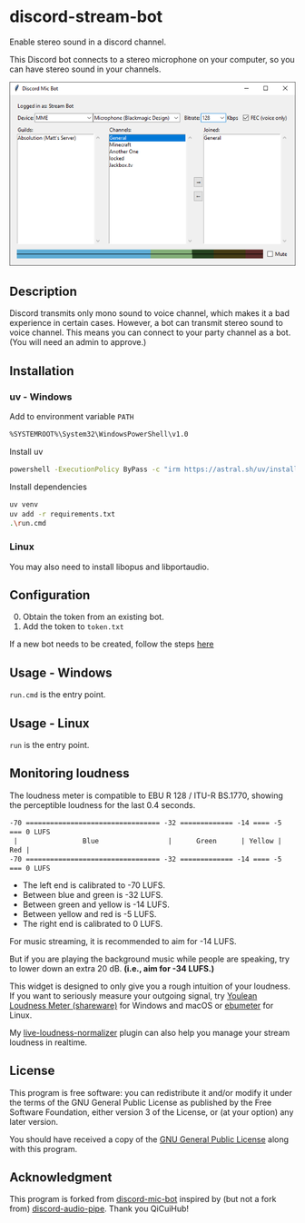 # discord-stream-bot

Enable stereo sound in a discord channel.

This Discord bot connects to a stereo microphone on your computer, so you can have stereo sound in your channels.

![Screenshot](documentation/screenshot.png)

## Description

Discord transmits only mono sound to voice channel, which makes it a bad
experience in certain cases.
However, a bot can transmit stereo sound to voice channel. This means you can connect
to your party channel as a bot. (You will need an admin to approve.)


## Installation

### uv - Windows

Add to environment variable `PATH`
```sh
%SYSTEMROOT%\System32\WindowsPowerShell\v1.0
```

Install uv
```sh
powershell -ExecutionPolicy ByPass -c "irm https://astral.sh/uv/install.ps1 | iex"
```

Install dependencies
```sh
uv venv
uv add -r requirements.txt
.\run.cmd
```

### Linux
You may also need to install libopus and libportaudio.

## Configuration

0) Obtain the token from an existing bot.
1) Add the token to `token.txt`

If a new bot needs to be created, follow the steps [here](documentation/README.md)

## Usage - Windows

`run.cmd` is the entry point.

## Usage - Linux

`run` is the entry point.


## Monitoring loudness

The loudness meter is compatible to EBU R 128 / ITU-R BS.1770, showing the
perceptible loudness for the last 0.4 seconds.

```
-70 ================================= -32 ============= -14 ==== -5 === 0 LUFS
 |                Blue                 |      Green      | Yellow | Red |
-70 ================================= -32 ============= -14 ==== -5 === 0 LUFS
```
* The left end is calibrated to -70 LUFS.
* Between blue and green is -32 LUFS.
* Between green and yellow is -14 LUFS.
* Between yellow and red is -5 LUFS.
* The right end is calibrated to 0 LUFS.

For music streaming, it is recommended to aim for -14 LUFS.

But if you are playing the background music while people are speaking, try to
lower down an extra 20 dB. **(i.e., aim for -34 LUFS.)**

This widget is designed to only give you a rough intuition of your loudness. If
you want to seriously measure your outgoing signal, try
[Youlean Loudness Meter (shareware)](https://youlean.co/youlean-loudness-meter/)
for Windows and macOS or
[ebumeter](https://wiki.linuxaudio.org/apps/all/ebumeter) for Linux.

My [live-loudness-normalizer](https://github.com/m13253/sb-jsfx-plugins) plugin
can also help you manage your stream loudness in realtime.

## License

This program is free software: you can redistribute it and/or modify it under
the terms of the GNU General Public License as published by the Free Software
Foundation, either version 3 of the License, or (at your option) any later
version.

You should have received a copy of the [GNU General Public License](LICENSE)
along with this program.

## Acknowledgment

This program is forked from [discord-mic-bot](https://github.com/m13253/discord-mic-bot) inspired by (but not a fork from)
[discord-audio-pipe](https://github.com/QiCuiHub/discord-audio-pipe).
Thank you QiCuiHub!
